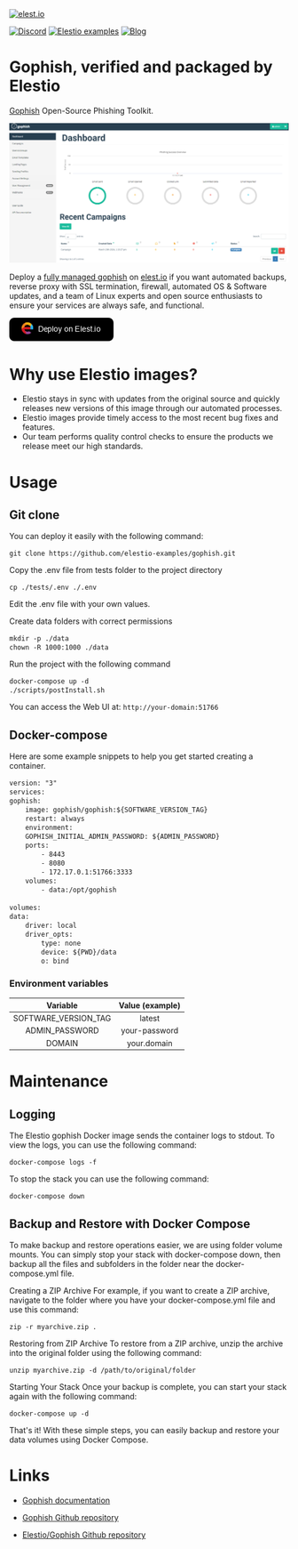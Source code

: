 <a href="https://elest.io">
  <img src="https://elest.io/images/elestio.svg" alt="elest.io" width="150" height="75">
</a>

[![Discord](https://img.shields.io/static/v1.svg?logo=discord&color=f78A38&labelColor=083468&logoColor=ffffff&style=for-the-badge&label=Discord&message=community)](https://discord.gg/4T4JGaMYrD "Get instant assistance and engage in live discussions with both the community and team through our chat feature.")
[![Elestio examples](https://img.shields.io/static/v1.svg?logo=github&color=f78A38&labelColor=083468&logoColor=ffffff&style=for-the-badge&label=github&message=open%20source)](https://github.com/elestio-examples "Access the source code for all our repositories by viewing them.")
[![Blog](https://img.shields.io/static/v1.svg?color=f78A38&labelColor=083468&logoColor=ffffff&style=for-the-badge&label=elest.io&message=Blog)](https://blog.elest.io "Latest news about elestio, open source software, and DevOps techniques.")

# Gophish, verified and packaged by Elestio

[Gophish](https://getgophish.com/) Open-Source Phishing Toolkit.

<img src="https://github.com/elestio-examples/gophish/raw/main/gophish.png" alt="Gophish" width="800">

Deploy a <a target="_blank" href="https://elest.io/open-source/gophish">fully managed gophish</a> on <a target="_blank" href="https://elest.io/">elest.io</a> if you want automated backups, reverse proxy with SSL termination, firewall, automated OS & Software updates, and a team of Linux experts and open source enthusiasts to ensure your services are always safe, and functional.

[![deploy](https://github.com/elestio-examples/gophish/raw/main/deploy-on-elestio.png)](https://dash.elest.io/deploy?source=cicd&social=dockerCompose&url=https://github.com/elestio-examples/gophish)

# Why use Elestio images?

- Elestio stays in sync with updates from the original source and quickly releases new versions of this image through our automated processes.
- Elestio images provide timely access to the most recent bug fixes and features.
- Our team performs quality control checks to ensure the products we release meet our high standards.

# Usage

## Git clone

You can deploy it easily with the following command:

    git clone https://github.com/elestio-examples/gophish.git

Copy the .env file from tests folder to the project directory

    cp ./tests/.env ./.env

Edit the .env file with your own values.

Create data folders with correct permissions

    mkdir -p ./data
    chown -R 1000:1000 ./data

Run the project with the following command

    docker-compose up -d
    ./scripts/postInstall.sh

You can access the Web UI at: `http://your-domain:51766`

## Docker-compose

Here are some example snippets to help you get started creating a container.

    version: "3"
    services:
    gophish:
        image: gophish/gophish:${SOFTWARE_VERSION_TAG}
        restart: always
        environment:
        GOPHISH_INITIAL_ADMIN_PASSWORD: ${ADMIN_PASSWORD}
        ports:
            - 8443
            - 8080
            - 172.17.0.1:51766:3333
        volumes:
            - data:/opt/gophish

    volumes:
    data:
        driver: local
        driver_opts:
            type: none
            device: ${PWD}/data
            o: bind

### Environment variables

|       Variable       | Value (example) |
| :------------------: | :-------------: |
| SOFTWARE_VERSION_TAG |     latest      |
|    ADMIN_PASSWORD    |  your-password  |
|        DOMAIN        |   your.domain   |

# Maintenance

## Logging

The Elestio gophish Docker image sends the container logs to stdout. To view the logs, you can use the following command:

    docker-compose logs -f

To stop the stack you can use the following command:

    docker-compose down

## Backup and Restore with Docker Compose

To make backup and restore operations easier, we are using folder volume mounts. You can simply stop your stack with docker-compose down, then backup all the files and subfolders in the folder near the docker-compose.yml file.

Creating a ZIP Archive
For example, if you want to create a ZIP archive, navigate to the folder where you have your docker-compose.yml file and use this command:

    zip -r myarchive.zip .

Restoring from ZIP Archive
To restore from a ZIP archive, unzip the archive into the original folder using the following command:

    unzip myarchive.zip -d /path/to/original/folder

Starting Your Stack
Once your backup is complete, you can start your stack again with the following command:

    docker-compose up -d

That's it! With these simple steps, you can easily backup and restore your data volumes using Docker Compose.

# Links

- <a target="_blank" href="https://getgophish.com/documentation/">Gophish documentation</a>

- <a target="_blank" href="https://github.com/gophish/gophish">Gophish Github repository</a>

- <a target="_blank" href="https://github.com/elestio-examples/gophish">Elestio/Gophish Github repository</a>
